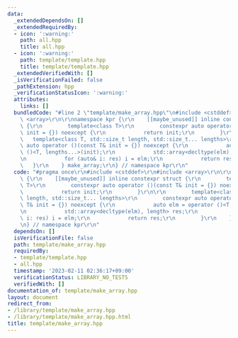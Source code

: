 ```yaml
---
data:
  _extendedDependsOn: []
  _extendedRequiredBy:
  - icon: ':warning:'
    path: all.hpp
    title: all.hpp
  - icon: ':warning:'
    path: template/template.hpp
    title: template/template.hpp
  _extendedVerifiedWith: []
  _isVerificationFailed: false
  _pathExtension: hpp
  _verificationStatusIcon: ':warning:'
  attributes:
    links: []
  bundledCode: "#line 2 \"template/make_array.hpp\"\n#include <cstddef>\r\n#include\
    \ <array>\r\n\r\nnamespace kpr {\r\n    [[maybe_unused]] inline constexpr struct\
    \ {\r\n        template<class T>\r\n        constexpr auto operator ()(const T&\
    \ init = {}) noexcept {\r\n            return init;\r\n        }\r\n\r\n     \
    \   template<class T, std::size_t length, std::size_t... lengths>\r\n        constexpr\
    \ auto operator ()(const T& init = {}) noexcept {\r\n            auto elm = operator\
    \ ()<T, lengths...>(init);\r\n            std::array<decltype(elm), length> res;\r\
    \n            for (auto& i: res) i = elm;\r\n            return res;\r\n     \
    \   }\r\n    } make_array;\r\n} // namespace kpr\r\n"
  code: "#pragma once\r\n#include <cstddef>\r\n#include <array>\r\n\r\nnamespace kpr\
    \ {\r\n    [[maybe_unused]] inline constexpr struct {\r\n        template<class\
    \ T>\r\n        constexpr auto operator ()(const T& init = {}) noexcept {\r\n\
    \            return init;\r\n        }\r\n\r\n        template<class T, std::size_t\
    \ length, std::size_t... lengths>\r\n        constexpr auto operator ()(const\
    \ T& init = {}) noexcept {\r\n            auto elm = operator ()<T, lengths...>(init);\r\
    \n            std::array<decltype(elm), length> res;\r\n            for (auto&\
    \ i: res) i = elm;\r\n            return res;\r\n        }\r\n    } make_array;\r\
    \n} // namespace kpr\r\n"
  dependsOn: []
  isVerificationFile: false
  path: template/make_array.hpp
  requiredBy:
  - template/template.hpp
  - all.hpp
  timestamp: '2023-02-11 02:36:17+09:00'
  verificationStatus: LIBRARY_NO_TESTS
  verifiedWith: []
documentation_of: template/make_array.hpp
layout: document
redirect_from:
- /library/template/make_array.hpp
- /library/template/make_array.hpp.html
title: template/make_array.hpp
---
```

